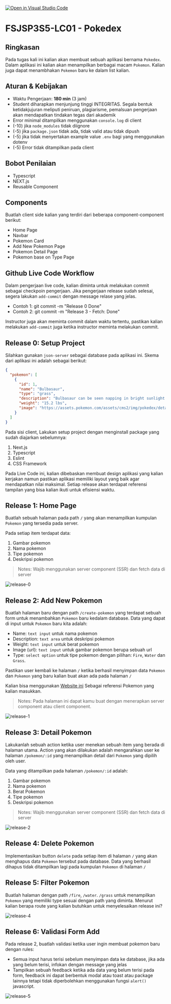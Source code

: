 [![Open in Visual Studio Code](https://classroom.github.com/assets/open-in-vscode-718a45dd9cf7e7f842a935f5ebbe5719a5e09af4491e668f4dbf3b35d5cca122.svg)](https://classroom.github.com/online_ide?assignment_repo_id=15246763&assignment_repo_type=AssignmentRepo)
# FSJSP3S5-LC01 - Pokedex

## Ringkasan

Pada tugas kali ini kalian akan membuat sebuah aplikasi bernama `Pokedex`. Dalam aplikasi ini kalian akan menampilkan berbagai macam `Pokemon`. Kalian juga dapat menambhakan `Pokemon` baru ke dalam list kalian.

## Aturan & Kebijakan

- Waktu Pengerjaan: **180 min** (3 jam)
- Student diharapkan menjunjung tinggi INTEGRITAS. Segala bentuk ketidakjujuran meliputi peniruan, plagiarisme, pemalsuan pengerjaan akan mendapatkan tindakan tegas dari akademik
- Error minimal ditampilkan menggunakan `console.log` di client
- (-10) jika `node_modules` tidak diignore
- (-5) jika `package.json` tidak ada, tidak valid atau tidak dipush
- (-5) jika tidak menyertakan example value `.env` bagi yang menggunakan dotenv
- (-5) Error tidak ditampilkan pada client

## Bobot Penilaian

- Typescript
- NEXT.js
- Reusable Component

## Components

Buatlah client side kalian yang terdiri dari beberapa component-component berikut:

- Home Page
- Navbar
- Pokemon Card
- Add New Pokemon Page
- Pokemon Detail Page
- Pokemon base on Type Page

## Github Live Code Workflow

Dalam pengerjaan live code, kalian diminta untuk melakukan commit sebagai checkpoin pengerjaan. Jika pengerjaan release sudah selesai, segera lakukan `add-commit` dengan message relase yang jelas.

- Contoh 1: git commit -m "Release 0 Done"
- Contoh 2: git commit -m "Release 3 - Fetch: Done"

Instructor juga akan meminta commit dalam waktu tertentu, pastikan kalian melakukan `add-commit` juga ketika instructor meminta melakukan commit.

## Release 0: Setup Project

Silahkan gunakan `json-server` sebagai database pada aplikasi ini. Skema dari aplikasi ini adalah sebagai berikut:

```JSON
{
  "pokemon": [
    {
      "id": 1,
      "name": "Bulbasaur",
      "type": "grass",
      "description": "Bulbasaur can be seen napping in bright sunlight. There is a seed on its back. By soaking up the sun's rays, the seed grows progressively larger.",
      "weight": "15.2 lbs",
      "image": "https://assets.pokemon.com/assets/cms2/img/pokedex/detail/001.png"
    }
  ]
}
```

Pada sisi client, Lakukan setup project dengan menginstall package yang sudah diajarkan sebelumnya:

1. Next.js
2. Typescript
3. Eslint
4. CSS Framework

Pada Live Code ini, kalian dibebaskan membuat design aplikasi yang kalian kerjakan namun pastikan aplikasi memiliki layout yang baik agar mendapatkan nilai maksimal. Setiap release akan terdapat referensi tampilan yang bisa kalian ikuti untuk efisiensi waktu.

## Release 1: Home Page

Buatlah sebuah halaman pada path `/` yang akan menampilkan kumpulan `Pokemon` yang tersedia pada server.

Pada setiap item terdapat data:

1. Gambar pokemon
2. Nama pokemon
3. Tipe pokemon
4. Deskripsi pokemon

> Notes: Wajib menggunakan server component (SSR) dan fetch data di server

![release-0](./assets/list.png)

## Release 2: Add New Pokemon

Buatlah halaman baru dengan path `/create-pokemon` yang terdapat sebuah form untuk menambahkan `Pokemon` baru kedalam database.
Data yang dapat di input untuk `Pokemon` baru kita adalah:

- Name: `text input` untuk nama pokemon
- Description: `text area` untuk deskripsi pokemon
- Weight: `text input` untuk berat pokemon
- Image (url): `text input` untuk gambar pokemon berupa sebuah url
- Type: `select option` untuk tipe pokemon dengan pilihan: `Fire`, `Water` dan `Grass`.

Pastikan user kembali ke halaman `/` ketika berhasil menyimpan data `Pokemon` dan `Pokemon` yang baru kalian buat akan ada pada halaman `/`

Kalian bisa menggunakan [Website ini](https://www.pokemon.com/us/pokedex) Sebagai referensi Pokemon yang kalian masukkan.

> Notes: Pada halaman ini dapat kamu buat dengan menerapkan server component atau client component.

![release-1](./assets/add.png)

## Release 3: Detail Pokemon

Lakukanlah sebuah action ketika user menekan sebuah item yang berada di halaman utama. Action yang akan dilakukan adalah mengarahkan user ke halaman `/pokemon/:id` yang menampilkan detail dari `Pokemon` yang dipilih oleh user.

Data yang ditampilkan pada halaman `/pokemon/:id` adalah:

1. Gambar pokemon
2. Nama pokemon
3. Berat Pokemon
4. Tipe pokemon
5. Deskripsi pokemon


> Notes: Wajib menggunakan server component (SSR) dan fetch data di server

![release-2](./assets/detail.png)

## Release 4: Delete Pokemon

Implementasikan button `delete` pada setiap item di halaman `/` yang akan menghapus data `Pokemon` tersebut pada database. Data yang berhasil dihapus tidak ditampilkan lagi pada kumpulan `Pokemon` di halaman `/`

## Release 5: Filter Pokemon

Buatlah halaman dengan path `/fire`, `/water`. `/grass` untuk menampilkan `Pokemon` yang memiliki type sesuai dengan path yang diminta. Menurut kalian berapa route yang kalian butuhkan untuk menyelesaikan release ini?

![release-4](./assets/grass.png)

## Release 6: Validasi Form Add

Pada release 2, buatlah validasi ketika user ingin membuat pokemon baru dengan rules:

- Semua input harus terisi sebelum menyimpan data ke database, jika ada yang belum terisi, infokan dengan message yang jelas
- Tampilkan sebuah feedback ketika ada data yang belum terisi pada form, feedback ini dapat berbentuk modal atau toast atau package lainnya tetapi tidak diperbolehkan menggunakan fungsi `alert()` javascript.

![release-5](./assets/addError.png)
